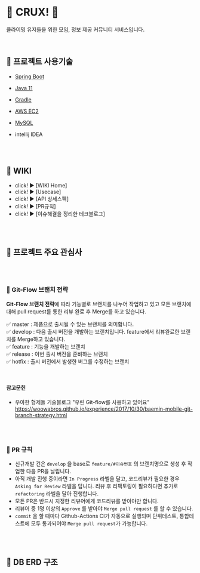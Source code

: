 

# :ferris_wheel: CRUX! :ferris_wheel:

클라이밍 유저들을 위한 모임, 정보 제공 커뮤니티 서비스입니다.

<br>

##  :rocket: 프로젝트 사용기술

- [Spring Boot](https://docs.spring.io/spring-boot/docs/current/reference/htmlsingle)
- [Java 11](https://docs.oracle.com/javase/11/docs/api/)
- [Gradle](https://docs.gradle.org/current/userguide/userguide.html)
- [AWS EC2](https://aws.amazon.com/ko/ec2/)
- [MySQL](https://dev.mysql.com/doc/refman/8.0/en/)

- intellij IDEA

<br>
<br>

##  :rocket: WIKI

- click! :arrow_forward: [WIKI Home]
- click! :arrow_forward: [Usecase]
- click! :arrow_forward: [API 상세스펙]
- click! :arrow_forward: [PR규칙]
- click! :arrow_forward: [이슈해결을 정리한 테크블로그]

<br>
<br>

##  :rocket: 프로젝트 주요 관심사



<br>
<br>

### :diamond_shape_with_a_dot_inside: Git-Flow 브랜치 전략

**Git-Flow 브랜치 전략**에 따라 기능별로 브랜치를 나누어 작업하고 있고
모든 브랜치에 대해 pull request를 통한 리뷰 완료 후 Merge를 하고 있습니다.


:white_check_mark: master : 제품으로 출시될 수 있는 브랜치를 의미합니다.     
:white_check_mark: develop : 다음 출시 버전을 개발하는 브랜치입니다. feature에서 리뷰완료한 브랜치를 Merge하고 있습니다.    
:white_check_mark: feature : 기능을 개발하는 브랜치    
:white_check_mark: release : 이번 출시 버전을 준비하는 브랜치    
:white_check_mark: hotfix : 출시 버전에서 발생한 버그를 수정하는 브랜치

<br>

#### 참고문헌
- 우아한 형제들 기술블로그 "우린 Git-flow를 사용하고 있어요"   
  <https://woowabros.github.io/experience/2017/10/30/baemin-mobile-git-branch-strategy.html>


<br>
<br>

### :diamond_shape_with_a_dot_inside: PR 규칙

- 신규개발 건은 `develop` 을 base로 `feature/#이슈번호` 의 브랜치명으로 생성 후 작업한 다음 PR을 날립니다.
- 아직 개발 진행 중이라면 `In Progress` 라벨을 달고, 코드리뷰가 필요한 경우 `Asking for Review` 라벨을 답니다. 리뷰 후 리팩토링이 필요하다면 추가로 `refactoring` 라벨을 달아 진행합니다.
- 모든 PR은 반드시 지정한 리뷰어에게 코드리뷰를 받아야만 합니다.
- 리뷰어 중 1명 이상의 `Approve` 를 받아야 `Merge pull request` 를 할 수 있습니다.
- `commit` 을 할 때마다 Github-Actions CI가 자동으로 실행되며 단위테스트, 통합테스트에 모두 통과되어야 `Merge pull request`가 가능합니다.

<br>
<br>


##  :rocket: DB ERD 구조
